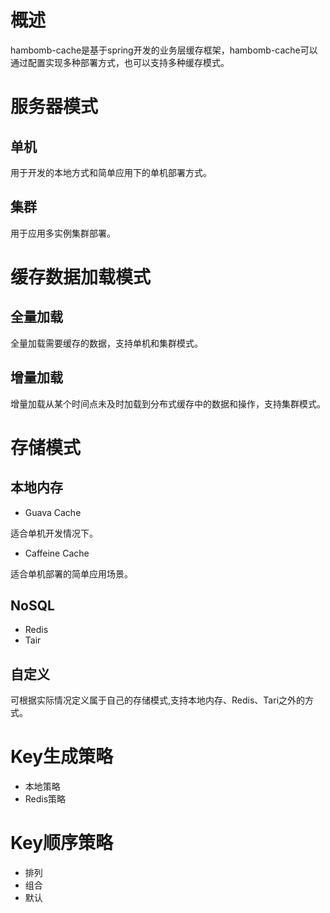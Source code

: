 # 概述
hambomb-cache是基于spring开发的业务层缓存框架，hambomb-cache可以通过配置实现多种部署方式，也可以支持多种缓存模式。
# 服务器模式
## 单机
用于开发的本地方式和简单应用下的单机部署方式。
## 集群
用于应用多实例集群部署。
# 缓存数据加载模式
## 全量加载
全量加载需要缓存的数据，支持单机和集群模式。
## 增量加载
增量加载从某个时间点未及时加载到分布式缓存中的数据和操作，支持集群模式。
# 存储模式
## 本地内存
* Guava Cache
 
 适合单机开发情况下。
* Caffeine Cache 
 
 适合单机部署的简单应用场景。
## NoSQL
* Redis
* Tair

## 自定义
可根据实际情况定义属于自己的存储模式,支持本地内存、Redis、Tari之外的方式。

# Key生成策略
* 本地策略
* Redis策略

# Key顺序策略
* 排列
* 组合
* 默认

